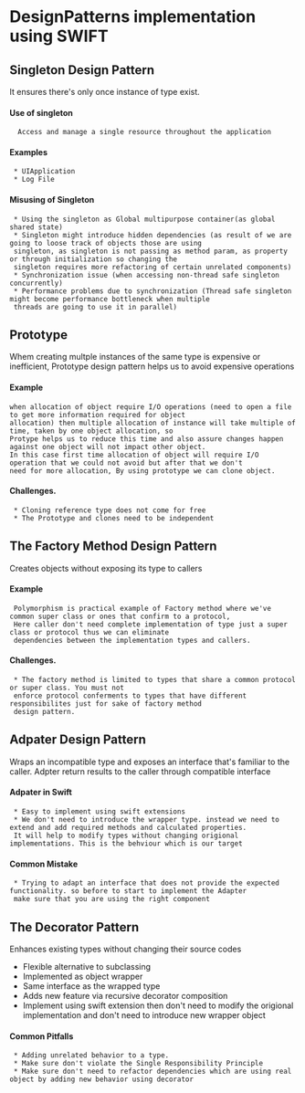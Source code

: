 # DesignPatterns implementation using SWIFT

## Singleton Design Pattern
   It ensures there's only once instance of type exist.
#### Use of singleton
      Access and manage a single resource throughout the application
#### Examples
     * UIApplication
     * Log File
#### Misusing of Singleton
     * Using the singleton as Global multipurpose container(as global shared state)
     * Singleton might introduce hidden dependencies (as result of we are going to loose track of objects those are using 
     singleton, as singleton is not passing as method param, as property or through initialization so changing the 
     singleton requires more refactoring of certain unrelated components)
     * Synchronization issue (when accessing non-thread safe singleton concurrently)
     * Performance problems due to synchronization (Thread safe singleton might become performance bottleneck when multiple
     threads are going to use it in parallel)

## Prototype
   Whem creating multple instances of the same type is expensive or inefficient, Prototype design pattern helps us to avoid 
   expensive operations
#### Example
    when allocation of object require I/O operations (need to open a file to get more information required for object 
    allocation) then multiple allocation of instance will take multiple of time, taken by one object allocation, so 
    Protype helps us to reduce this time and also assure changes happen against one object will not impact other object.
    In this case first time allocation of object will require I/O operation that we could not avoid but after that we don't
    need for more allocation, By using prototype we can clone object.
#### Challenges.
     * Cloning reference type does not come for free
     * The Prototype and clones need to be independent
## The Factory Method Design Pattern 
   Creates objects without exposing its type to callers
#### Example
     Polymorphism is practical example of Factory method where we've common super class or ones that confirm to a protocol,
     Here caller don't need complete implementation of type just a super class or protocol thus we can eliminate 
     dependencies between the implementation types and callers.
#### Challenges.
     * The factory method is limited to types that share a common protocol or super class. You must not 
     enforce protocol conferments to types that have different responsibilites just for sake of factory method
     design pattern.
## Adpater Design Pattern
   Wraps an incompatible type and exposes an interface that's familiar to the caller. Adpter return results to the caller
   through compatible interface
#### Adpater in Swift
     * Easy to implement using swift extensions
     * We don't need to introduce the wrapper type. instead we need to extend and add required methods and calculated properties.
     It will help to modify types without changing origional implementations. This is the behviour which is our target
#### Common Mistake
     * Trying to adapt an interface that does not provide the expected functionality. so before to start to implement the Adapter
     make sure that you are using the right component
## The Decorator Pattern
   Enhances existing types without changing their source codes
   * Flexible alternative to subclassing
   * Implemented as object wrapper
   * Same interface as the wrapped type
   * Adds new feature via recursive decorator composition
   * Implement using swift extension then don't need to modify the origional implementation and don't need to introduce new wrapper object

#### Common Pitfalls
     * Adding unrelated behavior to a type.
     * Make sure don't violate the Single Responsibility Principle
     * Make sure don't need to refactor dependencies which are using real object by adding new behavior using decorator
     
     
     


